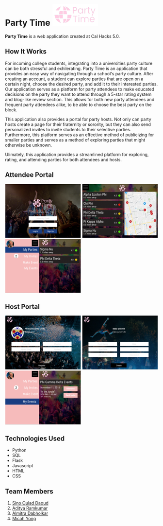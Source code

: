 # Party Time <img src="partytimelogo.png" width="150" title="Party Time">
**Party Time** is a web application created at Cal Hacks 5.0. 

## How It Works
For incoming college students, integrating into a universities party culture can be both stressful and exhilerating. Party Time is an application that provides an easy way of navigating through a school's party culture. After creating an account, a student can explore parties that are open on a certain night, choose the desired party, and add it to their interested parties. Our application serves as a platform for party attendees to make educated decisions on the party they want to attend through a 5-star rating system and blog-like review section. This allows for both new party attendees and frequent party attendees alike, to be able to choose the best party on the block.  

This application also provides a portal for party hosts. Not only can party hosts create a page for their fraternity or sorority, but they can also send personalized invites to invite students to their selective parties. Furthermore, this platform serves as an effective method of publicizing for smaller parties and serves as a method of exploring parties that might otherwise be unknown. 

Ulimately, this application provides a streamlined platform for exploring, rating, and attending parties for both attendees and hosts. 

## Attendee Portal
<img src = "Login.png" width = "250" title = "Log In"> <img src = "Home.png" width = "250" title = "Home"> <img src = "My Parties.png" width = "250" title = "My Parties">

## Host Portal
<img src = "Frat Register.png" width = "250" title = "Frat Register"> <img src = "Event Form.png" width = "250" title = "Create an Event"> <img src = "My Events.png" width = "250" title = "Frat Events">

## Technologies Used
<ul>
  <li>Python</li>
  <li>SQL</li>
  <li>Flask</li>
  <li>Javascript</li>
  <li>HTML</li>
  <li>CSS</li>
</ul>

## Team Members
1. [Sino Oulad Daoud](https://github.com/sinood)
2. [Aditya Ramkumar](https://github.com/adityaramkumar)
3. [Almitra Dabholkar](https://github.com/almitrad)
4. [Micah Yong](https://github.com/micahtyong)

